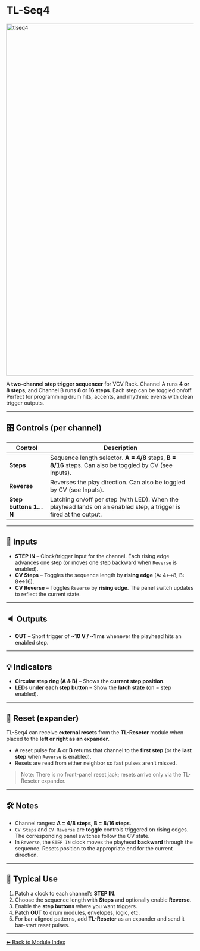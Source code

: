 # TL-Seq4

<img width="673" height="946" alt="tlseq4" src="https://github.com/user-attachments/assets/6414a8f1-e326-4168-9253-429f7c4e9cc1" />

A **two-channel step trigger sequencer** for VCV Rack. Channel A runs **4 or 8 steps**, and Channel B runs **8 or 16 steps**. Each step can be toggled on/off. Perfect for programming drum hits, accents, and rhythmic events with clean trigger outputs.

---

## 🎛️ Controls (per channel)

| Control | Description |
|--------|-------------|
| **Steps** | Sequence length selector. **A = 4/8** steps, **B = 8/16** steps. Can also be toggled by CV (see Inputs). |
| **Reverse** | Reverses the play direction. Can also be toggled by CV (see Inputs). |
| **Step buttons 1…N** | Latching on/off per step (with LED). When the playhead lands on an enabled step, a trigger is fired at the output. |

---

## 🔌 Inputs

- **STEP IN** – Clock/trigger input for the channel. Each rising edge advances one step (or moves one step backward when `Reverse` is enabled).
- **CV Steps** – Toggles the sequence length by **rising edge** (A: 4↔8, B: 8↔16).
- **CV Reverse** – Toggles `Reverse` by **rising edge**. The panel switch updates to reflect the current state.

---

## 🔈 Outputs

- **OUT** – Short trigger of **~10 V / ~1 ms** whenever the playhead hits an enabled step.

---

## 💡 Indicators

- **Circular step ring (A & B)** – Shows the **current step position**.
- **LEDs under each step button** – Show the **latch state** (on = step enabled).

---

## 🔄 Reset (expander)

TL-Seq4 can receive **external resets** from the **TL-Reseter** module when placed to the **left or right as an expander**.

- A reset pulse for **A** or **B** returns that channel to the **first step** (or the **last step** when `Reverse` is enabled).
- Resets are read from either neighbor so fast pulses aren’t missed.

> Note: There is no front-panel reset jack; resets arrive only via the TL-Reseter expander.

---

## 🛠️ Notes

- Channel ranges: **A = 4/8 steps**, **B = 8/16 steps**.
- `CV Steps` and `CV Reverse` are **toggle** controls triggered on rising edges. The corresponding panel switches follow the CV state.
- In `Reverse`, the `STEP IN` clock moves the playhead **backward** through the sequence. Resets position to the appropriate end for the current direction.

---

## 🔁 Typical Use

1. Patch a clock to each channel’s **STEP IN**.
2. Choose the sequence length with **Steps** and optionally enable **Reverse**.
3. Enable the **step buttons** where you want triggers.
4. Patch **OUT** to drum modules, envelopes, logic, etc.
5. For bar-aligned patterns, add **TL-Reseter** as an expander and send it bar-start reset pulses.

---

[⬅ Back to Module Index](../README.md)

